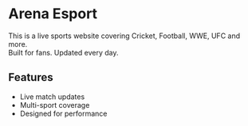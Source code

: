 # Arena Esport

This is a live sports website covering Cricket, Football, WWE, UFC and more.  
Built for fans. Updated every day.  

## Features
- Live match updates
- Multi-sport coverage
- Designed for performance
